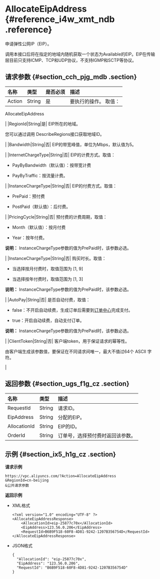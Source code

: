 # AllocateEipAddress {#reference_i4w_xmt_ndb .reference}

申请弹性公网IP（EIP）。

调用本接口后将在指定的地域内随机获取一个状态为Available的EIP。EIP在传输层目前只支持ICMP、TCP和UDP协议，不支持IGMP和SCTP等协议。

## 请求参数 {#section_cch_pjg_mdb .section}

|名称|类型|是否必须|描述|
|:-|:-|:---|:-|
|Action|String|是| 要执行的操作。 取值：

 AllocateEipAddress

 |
|RegionId|String|是| EIP所在的地域。

 您可以通过调用 DescribeRegions接口获取地域ID。

 |
|Bandwidth|String|否| EIP的带宽峰值，单位为Mbps，默认值为5。

 |
|InternetChargeType|String|否| EIP的计费方式。取值：

-   PayByBandwidth（默认值）：按带宽计费

-   PayByTraffic：按流量计费。


 |
|InstanceChargeType|String|否| EIP的付费方式。取值：

 -   PrePaid：预付费

-   PostPaid（默认值）：后付费。


 |
|PricingCycle|String|否| 预付费的计费周期，取值：

 -   Month（默认值）：按月付费

-   Year：按年付费。


 **说明：** InstanceChargeType参数的值为PrePaid时，该参数必选。

 |
|InstanceChargeType|String|否| 购买时长。取值：

 -   当选择按月付费时，取值范围为 \[1, 9\]

-   当选择按年付费时，取值范围为 \[1, 3\]


 **说明：** InstanceChargeType参数的值为PrePaid时，该参数必选。

 |
|AutoPay|String|否| 是否自动付费，取值：

 -   false：不开启自动续费，生成订单后需要到[订单中心](https://expense.console.aliyun.com/?#/order/list/)完成支付。

-   true：开启自动续费，自动支付订单。


 **说明：** InstanceChargeType参数的值为PrePaid时，该参数必选。

 |
|ClientToken|String|否| 客户端token，用于保证请求的幂等性。

 由客户端生成该参数值，要保证在不同请求间唯一，最大不值过64个 ASCII 字符。

 |

## 返回参数 {#section_ugs_f1g_cz .section}

|名称|类型|描述|
|:-|:-|:-|
|RequestId|String|请求ID。|
|EipAddress|String|分配的EIP。|
|AllocationId|String|EIP的ID。|
|OrderId|String|订单号，选择预付费时返回该参数。|

## 示例 {#section_ix5_h1g_cz .section}

**请求示例**

``` {#AllocateEipAddress}
https://vpc.aliyuncs.com/?Action=AllocateEipAddress
&RegionId=cn-beijing
&公共请求参数
```

**返回示例**

-   XML格式

    ```
    <?xml version="1.0" encoding="UTF-8" ?>
    <AllocateEipAddressResponse>
        <AllocationId>eip-25877c70x</AllocationId>
        <EipAddress>123.56.0.206</EipAddress>
        <RequestId>B6B9F518-60F8-4D81-9242-1207B356754D</RequestId>
    </AllocateEipAddressResponse>
    ```

-   JSON格式

    ```
    {
      "AllocationId": "eip-25877c70x",
      "EipAddress": "123.56.0.206",
      "RequestId": "B6B9F518-60F8-4D81-9242-1207B356754D"
    }
    ```


